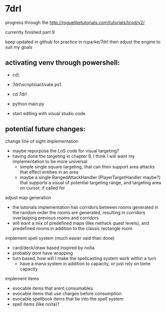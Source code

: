 # 7drl


progress through the http://rogueliketutorials.com/tutorials/tcod/v2/

currently finished part 9

keep updated in github for practice in rcparke/7drl then adjust the engine to suit my goals


## activating venv through powershell:

- cd\

- 7drl\scripts\activate.ps1

- cd 7drl

- python main.py

- start editing with visual studio code


## potential future changes:

change line of sight implementation

- maybe repurpose the LoS code for visual targeting?
- having done the targeting in chapter 9, I think I will want my implementation to be more universal
  - simple single square targeting, that can then support area attacks that effect entities in an area
  - maybe a single RangedAttackHandler (PlayerTargetHandler maybe?) that supports a visual of potential targeting range, and targeting area on cursor, if called for

adjust map generation

- the tutorials implementation has corridors between rooms generated in the random order the rooms are generated, resulting in corridors overlapping previous rooms and corridors
- will want a mix of predefined maps (like nethack quest levels), and predefined rooms in addition to the classic rectangle room

implement spell system (much easier said than done)

- card/deck/draw based inspired by noita
- probably dont have wrapping
- turn based, how will I make the spellcasting system work within a turn
  - have a mana system in addition to capacity, or just rely on tome capacity

implement items

- evocable items that arent consumables
- evocable items that use charges before consumption
- evocable spellbook items that tie into the spell system
- spell items (like noita)?
